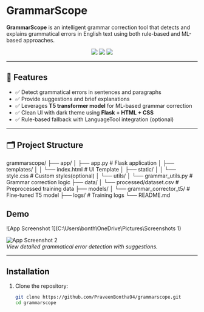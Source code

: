 # GrammarScope

**GrammarScope** is an intelligent grammar correction tool that detects and explains grammatical errors in English text using both rule-based and ML-based approaches.

<p align="center">
  <img src="https://img.shields.io/badge/Python-3.12-blue" />
  <img src="https://img.shields.io/badge/Flask-%20deployed-success" />
  <img src="https://img.shields.io/badge/Model-T5-small-green" />
</p>

---

## 🚀 Features

- ✅ Detect grammatical errors in sentences and paragraphs  
- ✅ Provide suggestions and brief explanations  
- ✅ Leverages **T5 transformer model** for ML-based grammar correction  
- ✅ Clean UI with dark theme using **Flask + HTML + CSS**  
- ✅ Rule-based fallback with LanguageTool integration (optional)

---

## 🗂️ Project Structure

grammarscope/
├── app/
│ ├── app.py # Flask application
│ ├── templates/
│ │ └── index.html # UI Template
│ ├── static/
│ │ └── style.css # Custom styles(optional)
│ └── utils/
│ └── grammar_utils.py # Grammar correction logic
├── data/
│ └── processed/dataset.csv # Preprocessed training data
├── models/
│ └── grammar_corrector_t5/ # Fine-tuned T5 model
├── logs/ # Training logs
└── README.md

## Demo

![App Screenshot 1](C:\Users\bonth\OneDrive\Pictures\Screenshots 1)  


![App Screenshot 2](screenshots/screenshot2.png)  
*View detailed grammatical error detection with suggestions.*

---

## Installation

1. Clone the repository:

   ```bash
   git clone https://github.com/PraveenBontha94/grammarscope.git
   cd grammarscope

